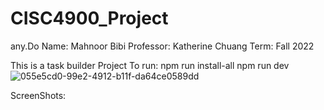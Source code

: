 # CISC4900_Project
any.Do
Name: Mahnoor Bibi
Professor: Katherine Chuang
Term: Fall 2022

This is a task builder Project
To run: 
npm run install-all
npm run dev
![055e5cd0-99e2-4912-b11f-da64ce0589dd](https://user-images.githubusercontent.com/56926453/206982638-f7e13a4c-cb59-4116-8f53-8262bcd270a1.jpg)

ScreenShots:

